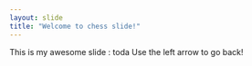 ```yaml
---
layout: slide
title: "Welcome to chess slide!"
---
```

This is my awesome slide : toda 
Use the left arrow to go back!
